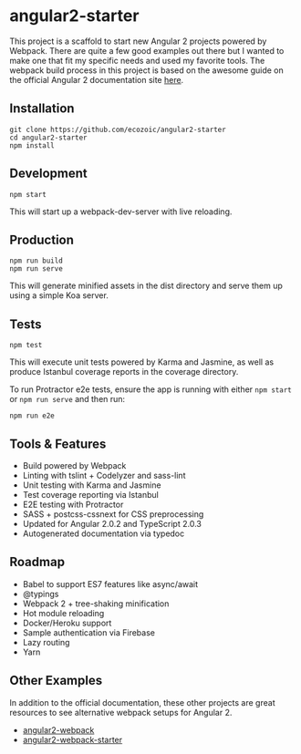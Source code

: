 # angular2-starter

This project is a scaffold to start new Angular 2 projects powered by Webpack. There are quite a few good examples out there but I wanted to make one that fit my specific needs and used my favorite tools. The webpack build process in this project is based on the awesome guide on the official Angular 2 documentation site [here](https://angular.io/docs/ts/latest/guide/webpack.html).

## Installation
```
git clone https://github.com/ecozoic/angular2-starter
cd angular2-starter
npm install
```

## Development
```
npm start
```

This will start up a webpack-dev-server with live reloading.

## Production
```
npm run build
npm run serve
```

This will generate minified assets in the dist directory and serve them up using a simple Koa server.

## Tests
```
npm test
```

This will execute unit tests powered by Karma and Jasmine, as well as produce Istanbul coverage reports in the coverage directory.

To run Protractor e2e tests, ensure the app is running with either ```npm start``` or ```npm run serve``` and then run:
```
npm run e2e
```

## Tools & Features
* Build powered by Webpack
* Linting with tslint + Codelyzer and sass-lint
* Unit testing with Karma and Jasmine
* Test coverage reporting via Istanbul
* E2E testing with Protractor
* SASS + postcss-cssnext for CSS preprocessing
* Updated for Angular 2.0.2 and TypeScript 2.0.3
* Autogenerated documentation via typedoc

## Roadmap
* Babel to support ES7 features like async/await
* @typings
* Webpack 2 + tree-shaking minification
* Hot module reloading
* Docker/Heroku support
* Sample authentication via Firebase
* Lazy routing
* Yarn

## Other Examples
In addition to the official documentation, these other projects are great resources to see alternative webpack setups for Angular 2.
* [angular2-webpack](https://github.com/preboot/angular2-webpack)
* [angular2-webpack-starter](https://github.com/AngularClass/angular2-webpack-starter)
